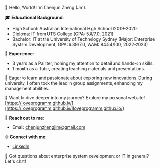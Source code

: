 👋 Hello, World! I'm Chenjun Zheng (Jm).

🎓 **Educational Background**:
- High School: Australian International High School (2019-2020)
- Diploma: IT from UTS College (GPA: 5.8/7.0, 2021)
- Bachelor: IT at the University of Technology Sydney (Major: Enterprise System Development, GPA: 6.39/7.0, WAM: 84.54/100, 2022-2023)

🔧 **Experience**:
- 3 years as a Painter, honing my attention to detail and hands-on skills.
- 1 month as a Tutor, creating teaching materials and presentations.

🌟 Eager to learn and passionate about exploring new innovations. During university, I often took the lead in group assignments, enhancing my management abilities.

🌟 Want to dive deeper into my journey? Explore my personal website! [https://iloveprogramm.github.io/](https://iloveprogramm.github.io/IIoveprogramm.github.io/)

📩 **Reach out to me**:
- Email: [chenjunzhengjim@gmail.com](mailto:chenjunzhengjim@gmail.com)
  
🌐 **Connect with me**:
- [LinkedIn](https://www.linkedin.com/in/jm-zheng-30878728a/)

🤔 Got questions about enterprise system development or IT in general? Let's chat!
